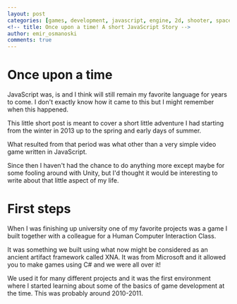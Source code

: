 ```yaml
---
layout: post
categories: [games, development, javascript, engine, 2d, shooter, space]
<!-- title: Once upon a time! A short JavaScript Story -->
author: emir_osmanoski
comments: true
---
```


# Once upon a time

JavaScript was, is and I think will still remain my favorite language for years
to come. I don't exactly know how it came to this but I might remember when this
happened.

This little short post is meant to cover a short little adventure I had starting
from the winter in 2013 up to the spring and early days of summer.

What resulted from that period was what other than a very simple video game
written in JavaScript.

Since then I haven't had the chance to do anything more except maybe for some
fooling around with Unity, but I'd thought it would be interesting to write
about that little aspect of my life.

# First steps

When I was finishing up university one of my favorite projects was a game I
built together with a colleague for a Human Computer Interaction Class.

It was something we built using what now might be considered as an ancient
artifact framework called XNA. It was from Microsoft and it allowed you to make
games using C# and we were all over it! 

We used it for many different projects and it was the first environment where I
started learning about some of the basics of game development at the time. This
was probably around 2010-2011. 


